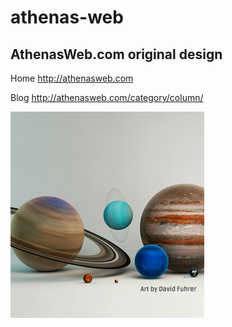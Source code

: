 # athenas-web

AthenasWeb.com original design
-----

Home
http://athenasweb.com

Blog
http://athenasweb.com/category/column/

![Planets](https://raw.githubusercontent.com/leongaban/athenas-web/master/img/block_planets.jpg)